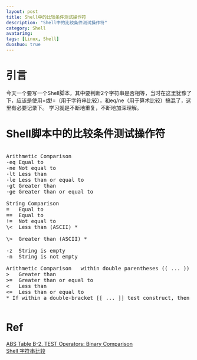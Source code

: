 ```yaml
---
layout: post
title: Shell中的比较条件测试操作符
description: "Shell中的比较条件测试操作符"
category: Shell
avatarimg:
tags: [Linux, Shell]
duoshuo: true
---
```


# 引言
今天一个要写一个Shell脚本，其中要判断2个字符串是否相等，当时在这里犹豫了下，应该是使用=或!=（用于字符串比较），和eq/ne（用于算术比较）搞混了，这里有必要记录下。
学习就是不断地重复，不断地加深理解。

# Shell脚本中的比较条件测试操作符
<pre>

Arithmetic Comparison	 	
-eq	Equal to	 			
-ne	Not equal to	 		
-lt	Less than	 			
-le	Less than or equal to	
-gt	Greater than	 		
-ge	Greater than or equal to

String Comparison	 
=	Equal to
==	Equal to
!=	Not equal to
\<	Less than (ASCII) *
 	 	 
\>	Greater than (ASCII) *
	 	 	 
-z	String is empty
-n	String is not empty

Arithmetic Comparison	within double parentheses (( ... ))	 	 	 
>	Greater than	 	 	 
>=	Greater than or equal to	 	 	 
<	Less than	 	 	 
<=	Less than or equal to	 	 	 
* If within a double-bracket [[ ... ]] test construct, then no escape \ is needed.

</pre>


# Ref
[ABS Table B-2. TEST Operators: Binary Comparison](http://www.tldp.org/LDP/abs/html/refcards.html)  
[Shell 字符串比较](http://linglong2110.iteye.com/blog/1058021)    
